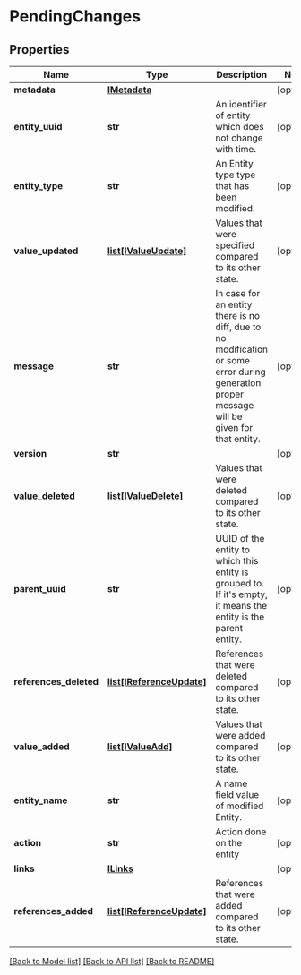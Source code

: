 # PendingChanges

## Properties
Name | Type | Description | Notes
------------ | ------------- | ------------- | -------------
**metadata** | [**IMetadata**](IMetadata.md) |  | [optional] 
**entity_uuid** | **str** |  An identifier of entity which does not change with time. | [optional] 
**entity_type** | **str** | An Entity type type that has been modified. | [optional] 
**value_updated** | [**list[IValueUpdate]**](IValueUpdate.md) | Values that were specified compared to its other state.  | [optional] 
**message** | **str** | In case for an entity there is no diff, due to no modification or some error during generation proper message will be given for that entity. | [optional] 
**version** | **str** |  | [optional] 
**value_deleted** | [**list[IValueDelete]**](IValueDelete.md) | Values that were deleted compared to its other state. | [optional] 
**parent_uuid** | **str** | UUID of the entity to which this entity is grouped to. If it&#39;s empty, it means the entity is the parent entity. | [optional] 
**references_deleted** | [**list[IReferenceUpdate]**](IReferenceUpdate.md) | References that were deleted compared to its other state. | [optional] 
**value_added** | [**list[IValueAdd]**](IValueAdd.md) | Values that were added compared to its other state.  | [optional] 
**entity_name** | **str** | A name field value of modified Entity.  | [optional] 
**action** | **str** | Action done on the entity | [optional] 
**links** | [**ILinks**](ILinks.md) |  | [optional] 
**references_added** | [**list[IReferenceUpdate]**](IReferenceUpdate.md) | References that were added compared to its other state. | [optional] 

[[Back to Model list]](../README.md#documentation-for-models) [[Back to API list]](../README.md#documentation-for-api-endpoints) [[Back to README]](../README.md)


